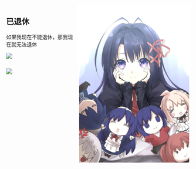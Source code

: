 <img src="https://github.com/dongzhuo375/dongzhuo375/blob/main/img/A.jpg?raw=true" align="right" width="300" style="border: 5px solid white;" />

## 已退休
如果我现在不能退休，那我现在就无法退休

![](https://github-readme-stats.vercel.app/api?username=dongzhuo375&show_icons=true)
##### 
<img src="https://github-readme-stats.vercel.app/api/top-langs/?username=dongzhuo375&layout=compact&hide_border=true" align="bottom" />  
